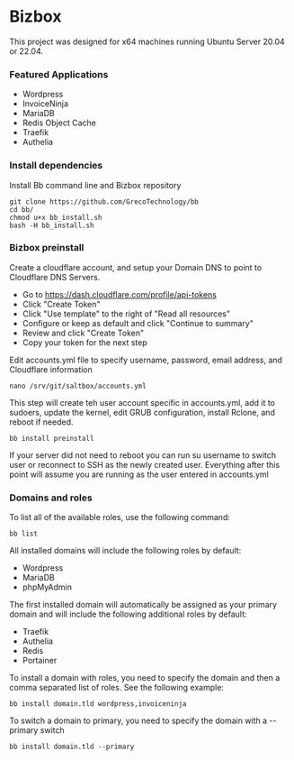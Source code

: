 # Bizbox

This project was designed for x64 machines running Ubuntu Server 20.04 or 22.04. 

### Featured Applications

- Wordpress
- InvoiceNinja
- MariaDB
- Redis Object Cache
- Traefik
- Authelia

### Install dependencies

Install Bb command line and Bizbox repository

```
git clone https://github.com/GrecoTechnology/bb
cd bb/
chmod u+x bb_install.sh
bash -H bb_install.sh
```

### Bizbox preinstall

Create a cloudflare account, and setup your Domain DNS to point to Cloudflare DNS Servers.
- Go to https://dash.cloudflare.com/profile/api-tokens
- Click "Create Token"
- Click "Use template" to the right of "Read all resources"
- Configure or keep as default and click "Continue to summary" 
- Review and click "Create Token"
- Copy your token for the next step

Edit accounts.yml file to specify username, password, email address, and Cloudflare information
```
nano /srv/git/saltbox/accounts.yml
```

This step will create teh user account specific in accounts.yml, add it to sudoers, update the kernel, edit GRUB configuration, install Rclone, and reboot if needed.
```
bb install preinstall
```

If your server did not need to reboot you can run su username to switch user or reconnect to SSH as the newly created user. Everything after this point will assume you are running as the user entered in accounts.yml

### Domains and roles

To list all of the available roles, use the following command:
```
bb list
```

All installed domains will include the following roles by default:
- Wordpress
- MariaDB
- phpMyAdmin

The first installed domain will automatically be assigned as your primary domain and will include the following additional roles by default:
- Traefik
- Authelia
- Redis
- Portainer

To install a domain with roles, you need to specify the domain and then a comma separated list of roles.  See the following example:
```
bb install domain.tld wordpress,invoiceninja
```

To switch a domain to primary, you need to specify the domain with a --primary switch
```
bb install domain.tld --primary
```


